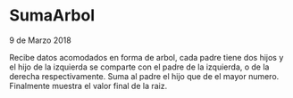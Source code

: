 # SumaArbol
9 de Marzo 2018

Recibe datos acomodados en forma de arbol, cada padre tiene dos hijos y el hijo de la izquierda se comparte con el padre de la izquierda, o de la derecha respectivamente. Suma al padre el hijo que de el mayor numero. Finalmente muestra el valor final de la raiz.
